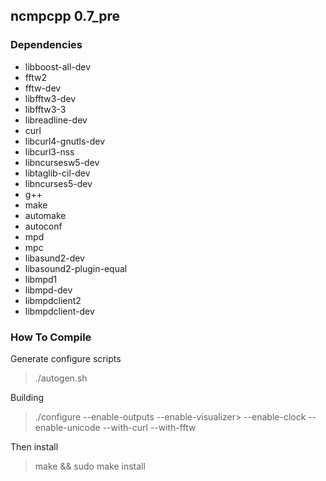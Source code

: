 ncmpcpp 0.7_pre
---------------

### Dependencies
* libboost-all-dev
* fftw2 
* fftw-dev
* libfftw3-dev
* libfftw3-3
* libreadline-dev
* curl
* libcurl4-gnutls-dev
* libcurl3-nss
* libncursesw5-dev 
* libtaglib-cil-dev
* libncurses5-dev
* g++
* make
* automake
* autoconf
* mpd
* mpc
* libasund2-dev
* libasound2-plugin-equal
* libmpd1
* libmpd-dev
* libmpdclient2
* libmpdclient-dev

### How To Compile
Generate configure scripts

> ./autogen.sh

Building

> ./configure --enable-outputs --enable-visualizer> --enable-clock --enable-unicode --with-curl --with-fftw

Then install

> make && sudo make install
